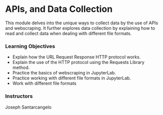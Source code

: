 # APIs, and Data Collection
This module delves into the unique ways to collect data by the use of APIs and webscraping. It further explores data collection by explaining how to read and collect data when dealing with different file formats.

### Learning Objectives
- Explain how the URL Request Response HTTP protocol works.
- Explain the use of the HTTP protocol using the Requests Library method.
- Practice the basics of webscraping in JupyterLab.
- Practice working with different file formats in JupyterLab.
- Work with different file formats

### Instructors
Joseph Santarcangelo
